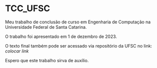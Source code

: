 # TCC_UFSC

Meu trabalho de conclusão de curso em Engenharia de Computação na Universidade Federal de Santa Catarina.

O trabalho foi apresentado em 1 de dezembro de 2023.

O texto final também pode ser acessado via repositório da UFSC no link: *colocar link*

Espero que este trabalho sirva de auxílio.
